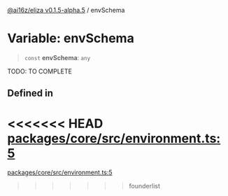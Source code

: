 [@ai16z/eliza v0.1.5-alpha.5](../index.md) / envSchema

# Variable: envSchema

> `const` **envSchema**: `any`

TODO: TO COMPLETE

## Defined in

<<<<<<< HEAD
[packages/core/src/environment.ts:5](https://github.com/ai16z/eliza/blob/main/packages/core/src/environment.ts#L5)
=======
[packages/core/src/environment.ts:5](https://github.com/konstantine25b/eliza/blob/main/packages/core/src/environment.ts#L5)
>>>>>>> founderlist
